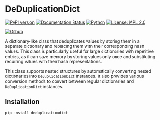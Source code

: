 # DeDuplicationDict

[![PyPI version](https://badge.fury.io/py/deduplicationdict.svg)](https://badge.fury.io/py/deduplicationdict)
[![Documentation Status](https://readthedocs.org/projects/deduplicationdict/badge/?version=stable)](https://deduplicationdict.readthedocs.io/en/stable/?badge=stable)
[![Python](https://img.shields.io/badge/python-3.7--3.11-blue)](https://badge.fury.io/py/deduplicationdict)
[![License: MPL 2.0](https://img.shields.io/badge/License-MPL_2.0-blue.svg)](https://opensource.org/licenses/MPL-2.0)

[![Github](https://img.shields.io/badge/GitHub-Vivswan%2FDeDuplicationDict-blue)](https://github.com/Vivswan/DeDuplicationDict)

A dictionary-like class that deduplicates values by storing them in a separate dictionary and replacing
them with their corresponding hash values. This class is particularly useful for large dictionaries with
repetitive entries, as it can save memory by storing values only once and substituting recurring values
with their hash representations.

This class supports nested structures by automatically converting nested dictionaries into
`DeDuplicationDict` instances. It also provides various conversion methods to convert between regular
dictionaries and `DeDuplicationDict` instances.

## Installation

```bash
pip install deduplicationdict
```

